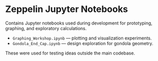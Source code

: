 # Zeppelin Jupyter Notebooks

Contains Jupyter notebooks used during development for prototyping,  
graphing, and exploratory calculations.

- `Graphing_Workshop.ipynb` — plotting and visualization experiments.  
- `Gondola_End_Cap.ipynb` — design exploration for gondola geometry.  

These were used for testing ideas outside the main codebase.  

